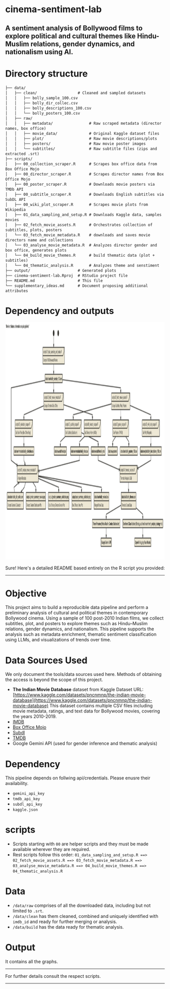 # cinema-sentiment-lab
A sentiment analysis of Bollywood films to explore political and cultural themes like Hindu-Muslim relations, gender dynamics, and nationalism using AI.
---



# Directory structure
```{bash}
├── data/
│   ├── clean/                  # Cleaned and sampled datasets
│   │   ├── bolly_sample_100.csv
│   │   ├── bolly_dir_collec.csv
│   │   ├── bolly_descriptions_100.csv
│   │   └── bolly_posters_100.csv
│   ├── raw/
│   │   ├── metadata/                # Raw scraped metadata (director names, box office)
│   │   ├── movie_data/              # Original Kaggle dataset files
│   │   ├── plot/                    # Raw movie descriptions/plots
│   │   ├── posters/                 # Raw movie poster images
│   │   └── subtitles/               # Raw subtitle files (zips and extracted .srt)
├── scripts/
│   ├── 00_collection_scraper.R      # Scrapes box office data from Box Office Mojo
│   ├── 00_director_scraper.R        # Scrapes director names from Box Office Mojo
│   ├── 00_poster_scraper.R          # Downloads movie posters via TMDb API
│   ├── 00_subtitle_scraper.R        # Downloads English subtitles via SubDL API
│   ├── 00_wiki_plot_scraper.R       # Scrapes movie plots from Wikipedia
│   ├── 01_data_sampling_and_setup.R # Downloads Kaggle data, samples movies
│   ├── 02_fetch_movie_assets.R      # Orchestrates collection of subtitles, plots, posters
│   └── 03_fetch_movie_metadata.R    # downloads and saves movie directors name and collections
│   └── 03_analyse_movie_metadata.R  # Analyzes director gender and box office, generates plots
│   └── 04_build_movie_themes.R      # build thematic data (plot + subtitles) 
│   └── 04_thematic_analysis.R       # Analyzes theme and senstiment
├── output/                     # Generated plots
├── cinema-sentiment-lab.Rproj  # RStudio project file
├── README.md                   # This file
└── supplementary_ideas.md      # Document proposing additional attributes
```

# Dependency and outputs
<img width="1982" height="750" alt="build" src="https://github.com/azadecon/cinema-sentiment-lab/blob/main/build.svg" />

Sure! Here's a detailed README based entirely on the R script you provided:

---

# Objective

This project aims to build a reproducible data pipeline and perform a preliminary analysis of cultural and political themes in contemporary Bollywood cinema. Using a sample of 100 post-2010 Indian films, we collect subtitles, plot, and posters to explore themes such as Hindu–Muslim relations, gender dynamics, and nationalism. This pipeline supports the analysis such as metadata enrichment, thematic sentiment classification using LLMs, and visualizations of trends over time.

# Data Sources Used
We only document the tools/data sources used here. Methods of obtaining the access is beyond the scope of this project.
* **The Indian Movie Database** dataset from Kaggle
  Dataset URL: [https://www.kaggle.com/datasets/pncnmnp/the-indian-movie-database](https://www.kaggle.com/datasets/pncnmnp/the-indian-movie-database)
  This dataset contains multiple CSV files including movie metadata, ratings, and text data for Bollywood movies, covering the years 2010-2019.
* [IMDB](https://www.imdb.com/)
* [Box Office Mojo](https://www.boxofficemojo.com/)
* [Subdl](https://subdl.com/)
* [TMDB](https://www.themoviedb.org/)
* Google Gemini API (used for gender inference and thematic analysis)

# Dependency
This pipeline depends on follwing api/credentials. Please enusre their availability.
- `gemini_api_key`
- `tmdb_api_key`
- `subdl_api_key`
- `kaggle.json`

# scripts
- Scripts starting with `00` are helper scripts and they must be made available wherever they are required.
- Rest scripts follow this order: `01_data_sampling_and_setup.R ==> 02_fetch_movie_assets.R ==> 03_fetch_movie_metadata.R ==> 03_analyse_movie_metadata.R ==> 04_build_movie_themes.R ==> 04_thematic_analysis.R`

# Data
- `/data/raw` comprises of all the downloaded data, including but not limited to `.srt`.
- `/data/clean` has them cleaned, combined and uniquely identified with `imdb_id` and ready for further merging or analysis.
- `/data/build` has the data ready for thematic analysis.

# Output
It contains all the graphs.

---
For further details consult the respect scripts. 



---
